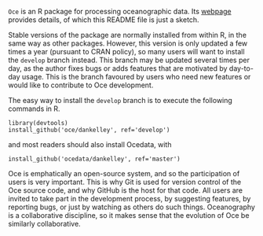 ``Oce`` is an R package for processing oceanographic data.  Its
[webpage](http://dankelley.github.com/oce/) provides details, of which this
README file is just a sketch.

Stable versions of the package are normally installed from within R, in the
same way as other packages.  However, this version is only updated a few times
a year (pursuant to CRAN policy), so many users will want to install the
``develop`` branch instead. This branch may be updated several times per day,
as the author fixes bugs or adds features that are motivated by day-to-day
usage.  This is the branch favoured by users who need new features or would
like to contribute to Oce development.  

The easy way to install the ``develop`` branch is to execute the
following commands in R.
```splus
library(devtools)
install_github('oce/dankelley', ref='develop')
```
and most readers should also install Ocedata, with
```splus
install_github('ocedata/dankelley', ref='master')
```

Oce is emphatically an open-source system, and so the participation of users is
very important.  This is why Git is used for version control of the Oce source
code, and why GitHub is the host for that code.  All users are invited to take
part in the development process, by suggesting features, by reporting bugs, or
just by watching as others do such things.  Oceanography is a collaborative
discipline, so it makes sense that the evolution of Oce be similarly
collaborative.

